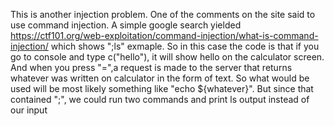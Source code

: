 This is another injection problem. One of the comments on the site said to use command injection. A simple google search yielded https://ctf101.org/web-exploitation/command-injection/what-is-command-injection/ which shows ";ls" exmaple.
So in this case the code is that if you go to console and type c("hello"), it will show hello on the calculator screen. And when you press "=",a request is made to the server that returns whatever was written on calculator in the form of text. So what would be used will be most likely something like "echo ${whatever}". But since that contained ";", we could run two commands and print ls output instead of our input 
